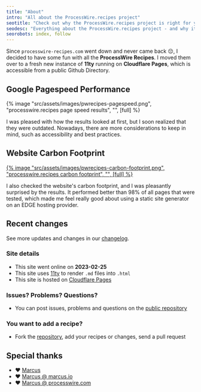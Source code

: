 ```yaml
---
title: "About"
intro: "All about the ProcessWire.recipes project"
seotitle: "Check out why the ProcessWire.recipes project is right for you"
seodesc: "Everything about the ProcessWire.recipes project - and why it's a foundation for new and upcoming ProcessWire developers like you."
seorobots: index, follow
---
```


Since `processwire-recipes.com` went down and never came back 😔, I decided to have some fun with all the **ProcessWire Recipes**. I moved them over to a fresh new instance of **11ty** running on **Cloudflare Pages**, which is accessible from a public Github Directory.

## Google Pagespeed Performance

{% image "src/assets/images/pwrecipes-pagespeed.png", "processwire.recipes page speed results", "", [full] %}

I was pleased with how the results looked at first, but I soon realized that they were outdated. Nowadays, there are more considerations to keep in mind, such as accessibility and best practices.

## Website Carbon Footprint

[{% image "src/assets/images/pwrecipes-carbon-footprint.png", "processwire.recipes carbon footprint", "", [full] %}](https://www.websitecarbon.com/website/processwire-recipes/)

I also checked the website's carbon footprint, and I was pleasantly surprised by the results. It performed better than 98% of all pages that were tested, which made me feel really good about using a static site generator on an EDGE hosting provider.

## Recent changes

See more updates and changes in our [changelog](/changelog/).

### Site details

- This site went online on **2023-02-25**
- This site uses [11ty](https://11ty.dev/) to render `.md` files into `.html`
- This site is hosted on [Cloudflare Pages](https://pages.cloudflare.com/)

### Issues? Problems? Questions?

- You can post issues, problems and questions on the [public repository](https://github.com/processwire-recipes/Recipes/issues)

### You want to add a recipe?

- Fork the [repository](https://github.com/processwire-recipes/Recipes/), add your recipes or changes, send a pull request

## Special thanks

- ❤️ [Marcus](https://marcus-herrmann.com/)
- ❤️ [Marcus @ marcus.io](https://marcus.io/)
- ❤️ [Marcus @ processwire.com](https://processwire.com/talk/profile/912-marcus/)
